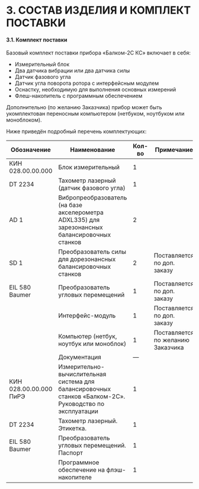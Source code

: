 # 3. СОСТАВ ИЗДЕЛИЯ И КОМПЛЕКТ ПОСТАВКИ

#### 3.1. Комплект поставки

Базовый комплект поставки прибора «Балком-2С КС» включает в себя:
- Измерительный блок
- Два датчика вибрации или два датчика силы
- Датчик фазового угла
- Датчик угла поворота ротора с интерфейсным модулем
- Оснастку, необходимую для выполнения основных измерений
- Флеш-накопитель с программным обеспечением

Дополнительно (по желанию Заказчика) прибор может быть укомплектован переносным компьютером (нетбуком, ноутбуком или моноблоком).

Ниже приведён подробный перечень комплектующих:

| Обозначение                   | Наименование                                                                                                                                       | Кол-во | Примечание                         |
|-------------------------------|----------------------------------------------------------------------------------------------------------------------------------------------------|--------|------------------------------------|
| КИН 028.00.00.000             | Блок измерительный                                                                                                                                | 1      |                                    |
| DT 2234                      | Тахометр лазерный (датчик фазового угла)                                                                                                           | 1      |                                    |
| AD 1                         | Вибропреобразователь (на базе акселерометра ADXL335) для зарезонансных балансировочных станков                                                      | 2      |                                    |
| SD 1                         | Преобразователь силы для дорезонансных балансировочных станков                                                                                     | 2      | Поставляется по доп. заказу        |
| EIL 580 Baumer               | Преобразователь угловых перемещений                                                                                                                | 1      | Поставляется по доп. заказу        |
|                               | Интерфейс-модуль                                                                                                                                   | 1      | Поставляется по доп. заказу        |
|                               | Компьютер (нетбук, ноутбук или моноблок)                                                                                                           | 1      | Поставляется по желанию Заказчика   |
|                               | Документация                                                                                                                                       | —      |                                    |
| КИН 028.00.00.000 ПиРЭ        | Измерительно-вычислительная система для балансировочных станков «Балком-2С». Руководство по эксплуатации                                             | 1      |                                    |
| DT 2234                      | Тахометр лазерный. Этикетка.                                                                                                                       | 1      |                                    |
| EIL 580 Baumer               | Преобразователь угловых перемещений. Паспорт                                                                                                       | 1      |                                    |
|                               | Программное обеспечение на флэш-накопителе                                                                                                         | 1      |                                    |

